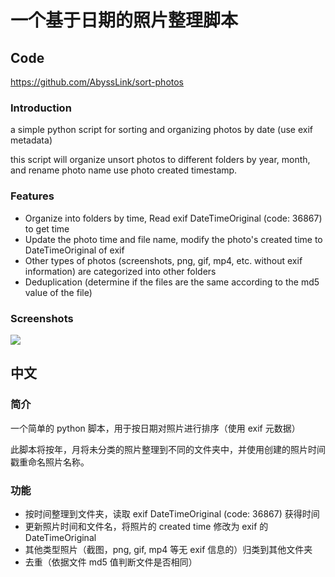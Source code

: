 # 一个基于日期的照片整理脚本

## Code

https://github.com/AbyssLink/sort-photos

### Introduction

a simple python script for sorting and organizing photos by date (use exif metadata)

this script will organize unsort photos to different folders by year, month, and rename photo name use photo created timestamp.

### Features

- Organize into folders by time, Read exif DateTimeOriginal (code: 36867) to get time
- Update the photo time and file name, modify the photo's created time to DateTimeOriginal of exif
- Other types of photos (screenshots, png, gif, mp4, etc. without exif information) are categorized into other folders
- Deduplication (determine if the files are the same according to the md5 value of the file)

### Screenshots

![](https://raw.githubusercontent.com/ShiroCheng/pic/master/Sort-photos-Screenshots_1.jpg)

## 中文

### 简介

一个简单的 python 脚本，用于按日期对照片进行排序（使用 exif 元数据）

此脚本将按年，月将未分类的照片整理到不同的文件夹中，并使用创建的照片时间戳重命名照片名称。

### 功能

- 按时间整理到文件夹，读取 exif DateTimeOriginal (code: 36867) 获得时间
- 更新照片时间和文件名，将照片的 created time 修改为 exif 的 DateTimeOriginal
- 其他类型照片（截图，png, gif, mp4 等无 exif 信息的）归类到其他文件夹
- 去重（依据文件 md5 值判断文件是否相同）
